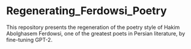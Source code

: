 # Regenerating_Ferdowsi_Poetry

This repository presents the regeneration of the poetry style of Hakim Abolghasem Ferdowsi, one of the greatest poets in Persian literature, by fine-tuning GPT-2.

